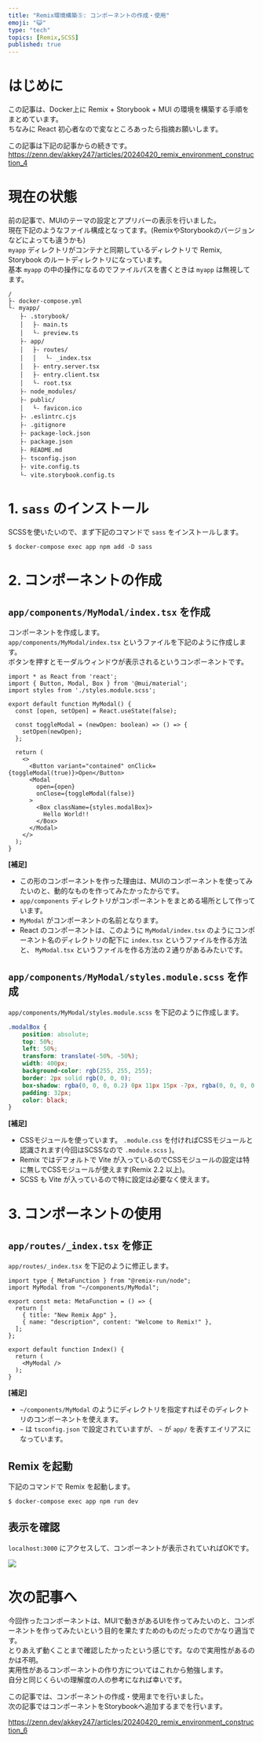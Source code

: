 ```yaml
---
title: "Remix環境構築⑤: コンポーネントの作成・使用"
emoji: "😺"
type: "tech"
topics: [Remix,SCSS]
published: true
---
```


# はじめに

この記事は、Docker上に Remix + Storybook + MUI の環境を構築する手順をまとめています。  
ちなみに React 初心者なので変なところあったら指摘お願いします。  

この記事は下記の記事からの続きです。  
https://zenn.dev/akkey247/articles/20240420_remix_environment_construction_4

# 現在の状態

前の記事で、MUIのテーマの設定とアプリバーの表示を行いました。  
現在下記のようなファイル構成となってます。(RemixやStorybookのバージョンなどによっても違うかも)  
`myapp` ディレクトリがコンテナと同期しているディレクトリで Remix, Storybook のルートディレクトリになっています。  
基本 `myapp` の中の操作になるのでファイルパスを書くときは `myapp` は無視してます。  

```
/
├- docker-compose.yml
└- myapp/
　　├- .storybook/
　　│ 　├- main.ts
　　│ 　└- preview.ts
　　├- app/
　　│ 　├- routes/
　　│ 　│ 　└- _index.tsx
　　│ 　├- entry.server.tsx
　　│ 　├- entry.client.tsx
　　│ 　└- root.tsx
　　├- node_modules/
　　├- public/
　　│ 　└- favicon.ico
　　├- .eslintrc.cjs
　　├- .gitignore
　　├- package-lock.json
　　├- package.json
　　├- README.md
　　├- tsconfig.json
　　├- vite.config.ts
　　└- vite.storybook.config.ts
```

# 1. `sass` のインストール

SCSSを使いたいので、まず下記のコマンドで `sass` をインストールします。  

```
$ docker-compose exec app npm add -D sass
```

# 2. コンポーネントの作成

## `app/components/MyModal/index.tsx` を作成

コンポーネントを作成します。  
`app/components/MyModal/index.tsx` というファイルを下記のように作成します。  
ボタンを押すとモーダルウィンドウが表示されるというコンポーネントです。  

```tsx:app/components/MyModal/index.tsx
import * as React from 'react';
import { Button, Modal, Box } from '@mui/material';
import styles from './styles.module.scss';

export default function MyModal() {
  const [open, setOpen] = React.useState(false);

  const toggleModal = (newOpen: boolean) => () => {
    setOpen(newOpen);
  };

  return (
    <>
      <Button variant="contained" onClick={toggleModal(true)}>Open</Button>
      <Modal
        open={open}
        onClose={toggleModal(false)}
      >
        <Box className={styles.modalBox}>
          Hello World!!
        </Box>
      </Modal>
    </>
  );
}
```

__[補足]__

- この形のコンポーネントを作った理由は、MUIのコンポーネントを使ってみたいのと、動的なものを作ってみたかったからです。
- `app/components` ディレクトリがコンポーネントをまとめる場所として作っています。
- `MyModal` がコンポーネントの名前となります。
- React のコンポーネントは、このように `MyModal/index.tsx` のようにコンポーネント名のディレクトリの配下に `index.tsx` というファイルを作る方法と、 `MyModal.tsx` というファイルを作る方法の２通りがあるみたいです。

## `app/components/MyModal/styles.module.scss` を作成

`app/components/MyModal/styles.module.scss` を下記のように作成します。  

```scss:app/components/MyModal/styles.module.scss
.modalBox {
    position: absolute;
    top: 50%;
    left: 50%;
    transform: translate(-50%, -50%);
    width: 400px;
    background-color: rgb(255, 255, 255);
    border: 2px solid rgb(0, 0, 0);
    box-shadow: rgba(0, 0, 0, 0.2) 0px 11px 15px -7px, rgba(0, 0, 0, 0.14) 0px 24px 38px 3px, rgba(0, 0, 0, 0.12) 0px 9px 46px 8px;
    padding: 32px;
    color: black;
}
```

__[補足]__

- CSSモジュールを使っています。 `.module.css` を付ければCSSモジュールと認識されます(今回はSCSSなので `.module.scss` )。
- Remix ではデフォルトで Vite が入っているのでCSSモジュールの設定は特に無しでCSSモジュールが使えます(Remix 2.2 以上)。
- SCSS も Vite が入っているので特に設定は必要なく使えます。

# 3. コンポーネントの使用

## `app/routes/_index.tsx` を修正

`app/routes/_index.tsx` を下記のように修正します。  

```tsx:app/routes/_index.tsx
import type { MetaFunction } from "@remix-run/node";
import MyModal from "~/components/MyModal";

export const meta: MetaFunction = () => {
  return [
    { title: "New Remix App" },
    { name: "description", content: "Welcome to Remix!" },
  ];
};

export default function Index() {
  return (
    <MyModal />
  );
}
```

__[補足]__

- `~/components/MyModal` のようにディレクトリを指定すればそのディレクトリのコンポーネントを使えます。
- `~` は `tsconfig.json` で設定されていますが、 `~` が `app/` を表すエイリアスになっています。

## Remix を起動

下記のコマンドで Remix を起動します。  

```
$ docker-compose exec app npm run dev
```

## 表示を確認

`localhost:3000` にアクセスして、コンポーネントが表示されていればOKです。  

![](/images/20240420_remix_environment_construction_5__image1.png)

# 次の記事へ

今回作ったコンポーネントは、MUIで動きがあるUIを作ってみたいのと、コンポーネントを作ってみたいという目的を果たすためのものだったのでかなり適当です。  
とりあえず動くことまで確認したかったという感じです。なので実用性があるのかは不明。  
実用性があるコンポーネントの作り方についてはこれから勉強します。  
自分と同じくらいの理解度の人の参考になれば幸いです。  

この記事では、コンポーネントの作成・使用までを行いました。  
次の記事ではコンポーネントをStorybookへ追加するまでを行います。  

https://zenn.dev/akkey247/articles/20240420_remix_environment_construction_6
